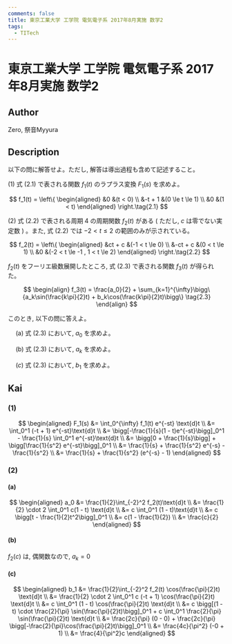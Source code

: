 ```yaml
---
comments: false
title: 東京工業大学 工学院 電気電子系 2017年8月実施 数学2
tags:
  - TITech
---
```

# 東京工業大学 工学院 電気電子系 2017年8月実施 数学2


## **Author**
Zero, 祭音Myyura

## **Description**
以下の問に解答せよ。ただし, 解答は導出過程も含めて記述すること。

(1) 式 $(2.1)$ で表される関数 $f_1(t)$ のラプラス変換 $F_1(s)$ を求めよ。 

$$
f_1(t) = \left\{
\begin{aligned}
&0 &(t < 0) \\
&-t + 1 &(0 \le t \le 1) \\
&0 &(1 < t)
\end{aligned}
\right.\tag{2.1}
$$

(2) 式 $(2.2)$ で表される周期 $4$ の周期関数 $f_2(t)$ がある ( ただし, $c$ は零でない実定数 ) 。また, 式 $(2.2)$ では $-2 < t \le 2$ の範囲のみが示されている。

$$
f_2(t) = \left\{
\begin{aligned}
&ct + c &(-1 < t \le 0) \\
&-ct + c &(0 < t \le 1) \\
&0 &(-2 < t \le -1 , 1 < t \le 2)
\end{aligned}
\right.\tag{2.2}
$$

$f_2(t)$ をフーリエ級数展開したところ, 式 $(2.3)$ で表される関数 $f_3(t)$ が得られた。

$$
\begin{align}
f_3(t) = \frac{a_0}{2} + \sum_{k=1}^{\infty}\bigg\{a_k\sin(\frac{k\pi}{2}t) + b_k\cos(\frac{k\pi}{2}t)\bigg\} \tag{2.3}
\end{align} 
$$

このとき, 以下の問に答えよ。

&emsp; (a) 式 $(2.3)$ において, $a_0$ を求めよ。

&emsp; (b) 式 $(2.3)$ において, $a_k$ を求めよ。

&emsp; ($c$) 式 $(2.3)$ において, $b_1$ を求めよ。

## **Kai** 
### (1) 

$$
\begin{aligned}
F_1(s) &= \int_0^{\infty} f_1(t) e^{-st} \text{d}t \\
&= \int_0^1 (-t + 1) e^{-st}\text{d}t \\
&= \bigg[-\frac{1}{s}(1 - t)e^{-st}\bigg]_0^1 - \frac{1}{s} \int_0^1 e^{-st}\text{d}t \\
&= \bigg[0 + \frac{1}{s}\bigg] + \bigg[\frac{1}{s^2} e^{-st}\bigg]_0^1 \\
&= \frac{1}{s} + \frac{1}{s^2} e^{-s} - \frac{1}{s^2} \\
&= \frac{1}{s} + \frac{1}{s^2} (e^{-s} - 1)
\end{aligned}
$$

### (2)
#### (a)

$$
\begin{aligned}
a_0 &= \frac{1}{2}\int_{-2}^2 f_2(t)\text{d}t \\
&= \frac{1}{2} \cdot 2 \int_0^1 c(1 - t) \text{d}t \\
&= c \int_0^1 (1 - t)\text{d}t \\
&= c \bigg[t - \frac{1}{2}t^2\bigg]_0^1 \\ 
&= c(1 - \frac{1}{2}) \\
&= \frac{c}{2}
\end{aligned}
$$

#### (b)
$f_2(c)$ は, 偶関数なので, $a_k = 0$

#### (c)

$$
\begin{aligned}
b_1 &= \frac{1}{2}\int_{-2}^2 f_2(t) \cos(\frac{\pi}{2}t) \text{d}t \\
&= \frac{1}{2} \cdot 2 \int_0^1 c (-t + 1) \cos(\frac{\pi}{2}t) \text{d}t \\
&= c \int_0^1 (1 - t) \cos(\frac{\pi}{2}t) \text{d}t \\
&= c \bigg[(1 - t) \cdot \frac{2}{\pi} \sin(\frac{\pi}{2}t)\bigg]_0^1 + c \int_0^1 \frac{2}{\pi} \sin(\frac{\pi}{2}t) \text{d}t \\
&= \frac{2c}{\pi} (0 - 0) + \frac{2c}{\pi} \bigg[-\frac{2}{\pi}\cos(\frac{\pi}{2}t)\bigg]_0^1 \\
&= \frac{4c}{\pi^2} (-0 + 1) \\
&= \frac{4}{\pi^2}c
\end{aligned}
$$